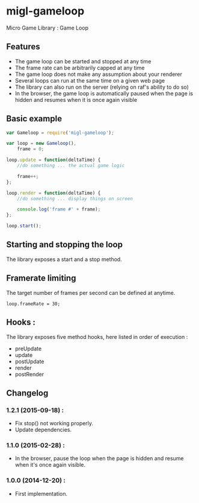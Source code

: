 # migl-gameloop

Micro Game Library : Game Loop

## Features

 * The game loop can be started and stopped at any time
 * The frame rate can be arbitrarily capped at any time
 * The game loop does not make any assumption about your renderer
 * Several loops can run at the same time on a given web page
 * The library can also run on the server (relying on raf's ability to do so)
 * In the browser, the game loop is automatically paused when the page is hidden and resumes when it is once again visible

## Basic example

```js
var Gameloop = require('migl-gameloop');

var loop = new Gameloop(),
    frame = 0;

loop.update = function(deltaTime) {
    //do something ... the actual game logic

    frame++;
};

loop.render = function(deltaTime) {
    //do something ... display things on screen

    console.log('frame #' + frame);
};

loop.start();
```

## Starting and stopping the loop

The library exposes a start and a stop method.

## Framerate limiting

The target number of frames per second can be defined at anytime.

```loop.frameRate = 30;```

## Hooks :

The library exposes five method hooks, here listed in order of execution :

 * preUpdate
 * update
 * postUpdate
 * render
 * postRender

## Changelog

### 1.2.1 (2015-09-18) :

 * Fix stop() not working properly.
 * Update dependencies.

### 1.1.0 (2015-02-28) :

 * In the browser, pause the loop when the page is hidden and resume when it's once again visible.

### 1.0.0 (2014-12-20) :

 * First implementation.
